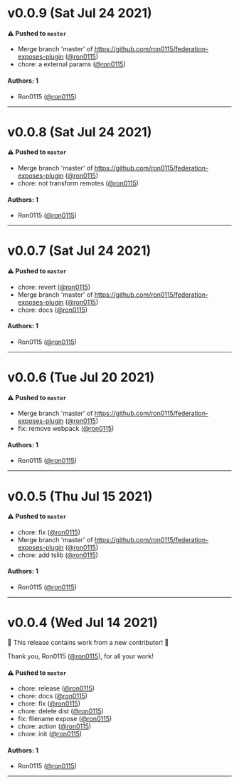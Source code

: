 # v0.0.9 (Sat Jul 24 2021)

#### ⚠️ Pushed to `master`

- Merge branch 'master' of https://github.com/ron0115/federation-exposes-plugin ([@ron0115](https://github.com/ron0115))
- chore: a external params ([@ron0115](https://github.com/ron0115))

#### Authors: 1

- Ron0115 ([@ron0115](https://github.com/ron0115))

---

# v0.0.8 (Sat Jul 24 2021)

#### ⚠️ Pushed to `master`

- Merge branch 'master' of https://github.com/ron0115/federation-exposes-plugin ([@ron0115](https://github.com/ron0115))
- chore: not transform remotes ([@ron0115](https://github.com/ron0115))

#### Authors: 1

- Ron0115 ([@ron0115](https://github.com/ron0115))

---

# v0.0.7 (Sat Jul 24 2021)

#### ⚠️ Pushed to `master`

- chore: revert ([@ron0115](https://github.com/ron0115))
- Merge branch 'master' of https://github.com/ron0115/federation-exposes-plugin ([@ron0115](https://github.com/ron0115))
- chore: docs ([@ron0115](https://github.com/ron0115))

#### Authors: 1

- Ron0115 ([@ron0115](https://github.com/ron0115))

---

# v0.0.6 (Tue Jul 20 2021)

#### ⚠️ Pushed to `master`

- Merge branch 'master' of https://github.com/ron0115/federation-exposes-plugin ([@ron0115](https://github.com/ron0115))
- fix: remove webpack ([@ron0115](https://github.com/ron0115))

#### Authors: 1

- Ron0115 ([@ron0115](https://github.com/ron0115))

---

# v0.0.5 (Thu Jul 15 2021)

#### ⚠️ Pushed to `master`

- chore: fix ([@ron0115](https://github.com/ron0115))
- Merge branch 'master' of https://github.com/ron0115/federation-exposes-plugin ([@ron0115](https://github.com/ron0115))
- chore: add tslib ([@ron0115](https://github.com/ron0115))

#### Authors: 1

- Ron0115 ([@ron0115](https://github.com/ron0115))

---

# v0.0.4 (Wed Jul 14 2021)

:tada: This release contains work from a new contributor! :tada:

Thank you, Ron0115 ([@ron0115](https://github.com/ron0115)), for all your work!

#### ⚠️ Pushed to `master`

- chore: release ([@ron0115](https://github.com/ron0115))
- chore: docs ([@ron0115](https://github.com/ron0115))
- chore: fix ([@ron0115](https://github.com/ron0115))
- chore: delete dist ([@ron0115](https://github.com/ron0115))
- fix: filename expose ([@ron0115](https://github.com/ron0115))
- chore: action ([@ron0115](https://github.com/ron0115))
- chore: init ([@ron0115](https://github.com/ron0115))

#### Authors: 1

- Ron0115 ([@ron0115](https://github.com/ron0115))

---

